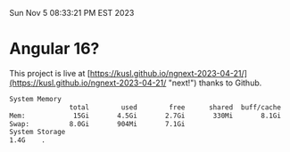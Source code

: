 Sun Nov  5 08:33:21 PM EST 2023

# Angular 16?


This project is live at [https://kusl.github.io/ngnext-2023-04-21/](https://kusl.github.io/ngnext-2023-04-21/ "next!") thanks to Github.

```bash
System Memory
               total        used        free      shared  buff/cache   available
Mem:            15Gi       4.5Gi       2.7Gi       330Mi       8.1Gi        10Gi
Swap:          8.0Gi       904Mi       7.1Gi
System Storage
1.4G	.
```
